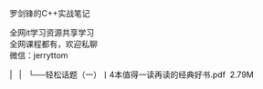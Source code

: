 罗剑锋的C++实战笔记

全网it学习资源共享学习<br>全网课程都有，欢迎私聊<br>微信：jerryttom<br>

| &nbsp;&nbsp;| &nbsp;&nbsp;└──轻松话题（一）丨4本值得一读再读的经典好书.pdf &nbsp;2.79M